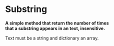 # Substring
  
**A simple method that return the number of times**  
**that a substring appears in an text, insensitive.**

Text must be a string and dictionary an array.